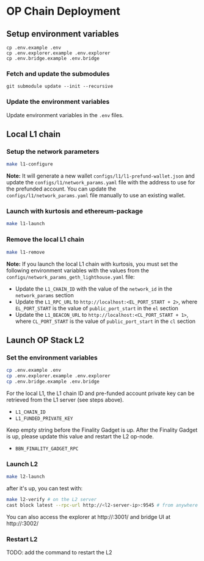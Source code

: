 # OP Chain Deployment

## Setup environment variables

```
cp .env.example .env
cp .env.explorer.example .env.explorer
cp .env.bridge.example .env.bridge
```

### Fetch and update the submodules

```
git submodule update --init --recursive
```

### Update the environment variables

Update environment variables in the `.env` files.

## Local L1 chain

### Setup the network parameters

```bash
make l1-configure
```

**Note:** It will generate a new wallet `configs/l1/l1-prefund-wallet.json` and update the `configs/l1/network_params.yaml` file with the address to use for the prefunded account. You can update the `configs/l1/network_params.yaml` file manually to use an existing wallet.

### Launch with kurtosis and ethereum-package

```bash
make l1-launch
```

### Remove the local L1 chain

```bash
make l1-remove
```

**Note:** If you launch the local L1 chain with kurtosis, you must set the following environment variables with the values from the `configs/network_params_geth_lighthouse.yaml` file:

- Update the `L1_CHAIN_ID` with the value of the `network_id` in the `network_params` section
- Update the `L1_RPC_URL` to `http://localhost:<EL_PORT_START + 2>`, where `EL_PORT_START` is the value of `public_port_start` in the `el` section
- Update the `L1_BEACON_URL` to `http://localhost:<CL_PORT_START + 1>`, where `CL_PORT_START` is the value of `public_port_start` in the `cl` section

## Launch OP Stack L2

### Set the environment variables

```bash
cp .env.example .env
cp .env.explorer.example .env.explorer
cp .env.bridge.example .env.bridge
```

For the local L1, the L1 chain ID and pre-funded account private key can be retrieved from the L1 server (see steps above).
- `L1_CHAIN_ID`
- `L1_FUNDED_PRIVATE_KEY`

Keep empty string before the Finality Gadget is up. After the Finality Gadget is up, please update this value and restart the L2 op-node.
- `BBN_FINALITY_GADGET_RPC`

### Launch L2

```bash
make l2-launch
```

after it's up, you can test with:

```bash
make l2-verify # on the L2 server
cast block latest --rpc-url http://<l2-server-ip>:9545 # from anywhere
```

You can also access the explorer at http://<l2-server-ip>:3001/ and bridge UI at http://<l2-server-ip>:3002/

### Restart L2

TODO: add the command to restart the L2